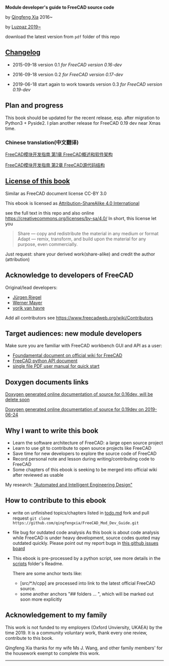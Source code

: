 **Module developer's guide to FreeCAD source code**

by [Qingfeng Xia](https://www.researchgate.net/profile/Qingfeng_Xia) 2016~

by [Luzpaz 2019~](https://github.com/luzpaz)

download the latest version from `pdf` folder of this repo

## [Changelog](./changelog.md)
- 2015-09-18 version 0.1 *for FreeCAD version 0.16-dev*

- 2016-09-18 version 0.2 *for FreeCAD version 0.17-dev*

- 2019-06-18 start again to work towards version 0.3 *for FreeCAD version 0.19-dev*

## Plan and progress

This book should be updated for the recent release, esp. after migration to Python3 + Pyside2. I plan another release for FreeCAD 0.19 dev near Xmas time.

### Chinese translation(中文翻译)

[FreeCAD模块开发指南 第1章 FreeCAD概述和软件架构](https://www.jianshu.com/p/68d9858d72c5)

[FreeCAD模块开发指南 第2章 FreeCAD源代码结构](https://www.jianshu.com/p/29775f44cc17)

## [License of this book](http://creativecommons.org/licenses/sa/4.0/)

Similar as FreeCAD document license CC-BY 3.0

This ebook is licensed as [Attribution-ShareAlike 4.0 International](https://creativecommons.org/licenses/by-sa/4.0/)

see the full  text in this repo and also online  <https://creativecommons.org/licenses/by-sa/4.0/>
In short, this license let you 
> Share — copy and redistribute the material in any medium or format
> Adapt — remix, transform, and build upon the material for any purpose, even commercially. 

Just request: share your derived work(share-alike) and credit the author (attribution)

## Acknowledge to developers of FreeCAD

Original/lead developers:

- [Jürgen Riegel](http://juergen-riegel.net/)
- [Werner Mayer]()
- [yorik van havre](https://www.facebook.com/yorikvanhavre)

Add all contributors see <https://www.freecadweb.org/wiki/Contributors>

## Target audiences: new module developers

Make sure you are familiar with FreeCAD workbench GUI and API as a user:

- [Foundamental document on official wiki for FreeCAD](https://www.freecadweb.org/wiki/)
- [FreeCAD python API document](https://www.freecadweb.org/api/)
- [single file PDF user manual for quick start](http://sourceforge.net/projects/free-cad/files/FreeCAD%20Documentation/)

## Doxygen documents links

[Doxygen generated online documentation of source  for 0.16dev, will be delete soon](https://www.iesensor.com/FreeCADDoc/0.16-dev/)

[Doxygen generated online documentation of source  for 0.19dev on 2019-06-24](https://www.iesensor.com/FreeCADDoc/0.19/modules.html)

## Why I want to write this book

- Learn the software architecture of FreeCAD: a large open source project
- Learn to use git to contribute to open source projects like FreeCAD
- Save time for new developers to explore the source code of FreeCAD
- Record personal note and lesson during writing/contributing code to FreeCAD
- Some chapters of this ebook is seeking to be merged into official wiki after reviewed as usable

My research: ["Automated and Intelligent Engineering Design"](https://www.researchgate.net/project/Automated-and-Intelligent-Enigneering-Design)

## How to contribute to this ebook

- write on unfinished topics/chapters listed in [todo.md](./todo.md)
  fork and pull request `git clone https://github.com/qingfengxia/FreeCAD_Mod_Dev_Guide.git`

- file bug for outdated code analysis
  As this book is about code analysis while FreeCAD is under heavy development, source codes quoted may outdated quickly.
  Please point out my report bugs in [ this github issues board](https://github.com/qingfengxia/FreeCAD_Mod_Dev_Guide/issues)
  
- This ebook is pre-processed by a python script, see more details in the [scripts](https://github.com/qingfengxia/FreeCAD_Mod_Dev_Guide/tree/master/scripts) folder's Readme.

  There are some anchor texts like:

  -  [src/*.h/cpp] are processed into link to the latest official FreeCAD source.
  - some another anchors "## folders ... ", which will be marked out soon more explicitly

## Acknowledgement to my family

This work is not funded to my employers (Oxford Unviersity, UKAEA) by the time 2019. It is a community voluntary work, thank every one review, contribute to this book.

Qingfeng Xia thanks for my wife Ms J. Wang, and other family members' for the housework exempt to complete this work.

****************************************************
